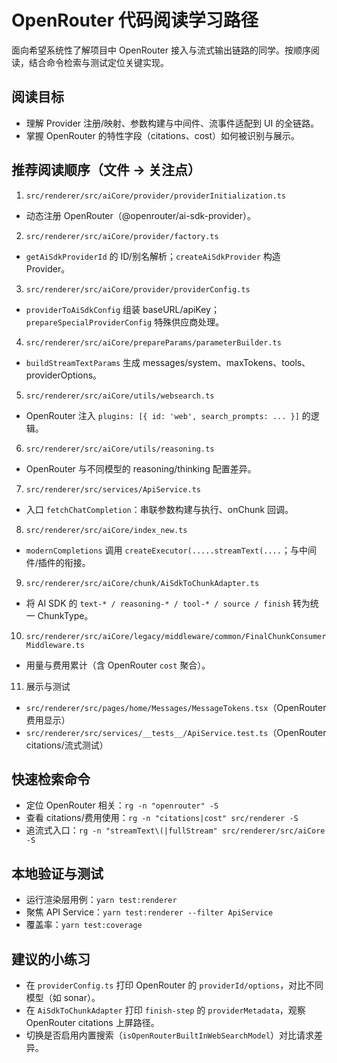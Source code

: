 # OpenRouter 代码阅读学习路径

面向希望系统性了解项目中 OpenRouter 接入与流式输出链路的同学。按顺序阅读，结合命令检索与测试定位关键实现。

## 阅读目标

- 理解 Provider 注册/映射、参数构建与中间件、流事件适配到 UI 的全链路。
- 掌握 OpenRouter 的特性字段（citations、cost）如何被识别与展示。

## 推荐阅读顺序（文件 → 关注点）

1. `src/renderer/src/aiCore/provider/providerInitialization.ts`

- 动态注册 OpenRouter（@openrouter/ai-sdk-provider）。

2. `src/renderer/src/aiCore/provider/factory.ts`

- `getAiSdkProviderId` 的 ID/别名解析；`createAiSdkProvider` 构造 Provider。

3. `src/renderer/src/aiCore/provider/providerConfig.ts`

- `providerToAiSdkConfig` 组装 baseURL/apiKey；`prepareSpecialProviderConfig` 特殊供应商处理。

4. `src/renderer/src/aiCore/prepareParams/parameterBuilder.ts`

- `buildStreamTextParams` 生成 messages/system、maxTokens、tools、providerOptions。

5. `src/renderer/src/aiCore/utils/websearch.ts`

- OpenRouter 注入 `plugins: [{ id: 'web', search_prompts: ... }]` 的逻辑。

6. `src/renderer/src/aiCore/utils/reasoning.ts`

- OpenRouter 与不同模型的 reasoning/thinking 配置差异。

7. `src/renderer/src/services/ApiService.ts`

- 入口 `fetchChatCompletion`：串联参数构建与执行、onChunk 回调。

8. `src/renderer/src/aiCore/index_new.ts`

- `modernCompletions` 调用 `createExecutor(.....streamText(....`；与中间件/插件的衔接。

9. `src/renderer/src/aiCore/chunk/AiSdkToChunkAdapter.ts`

- 将 AI SDK 的 `text-* / reasoning-* / tool-* / source / finish` 转为统一 ChunkType。

10. `src/renderer/src/aiCore/legacy/middleware/common/FinalChunkConsumerMiddleware.ts`

- 用量与费用累计（含 OpenRouter `cost` 聚合）。

11. 展示与测试

- `src/renderer/src/pages/home/Messages/MessageTokens.tsx`（OpenRouter 费用显示）
- `src/renderer/src/services/__tests__/ApiService.test.ts`（OpenRouter citations/流式测试）

## 快速检索命令

- 定位 OpenRouter 相关：`rg -n "openrouter" -S`
- 查看 citations/费用使用：`rg -n "citations|cost" src/renderer -S`
- 追流式入口：`rg -n "streamText\(|fullStream" src/renderer/src/aiCore -S`

## 本地验证与测试

- 运行渲染层用例：`yarn test:renderer`
- 聚焦 API Service：`yarn test:renderer --filter ApiService`
- 覆盖率：`yarn test:coverage`

## 建议的小练习

- 在 `providerConfig.ts` 打印 OpenRouter 的 `providerId/options`，对比不同模型（如 sonar）。
- 在 `AiSdkToChunkAdapter` 打印 `finish-step` 的 `providerMetadata`，观察 OpenRouter citations 上屏路径。
- 切换是否启用内置搜索（`isOpenRouterBuiltInWebSearchModel`）对比请求差异。
